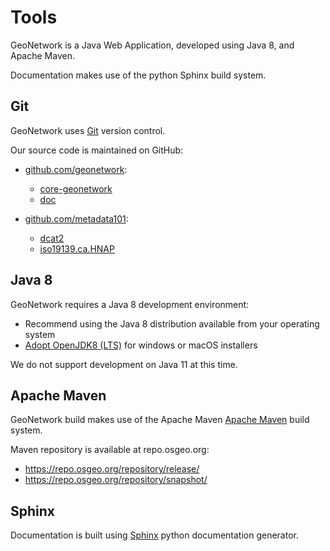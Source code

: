 # Tools

GeoNetwork is a Java Web Application, developed using Java 8, and Apache Maven.

Documentation makes use of the python Sphinx build system.

## Git

GeoNetwork uses [Git](https://git-scm.com/) version control.

Our source code is maintained on GitHub:

* [github.com/geonetwork](https://github.com/geonetwork):

  * [core-geonetwork](https://github.com/geonetwork/core-geonetwork)
  * [doc](https://github.com/geonetwork/doc)

* [github.com/metadata101](https://github.com/metadata101):

  * [dcat2](https://github.com/metadata101/dcat2)
  * [iso19139.ca.HNAP](https://github.com/metadata101/iso19139.ca.HNAP)

## Java 8

GeoNetwork requires a Java 8 development environment:

* Recommend using the Java 8 distribution available from your operating system
* [Adopt OpenJDK8 (LTS)](https://adoptopenjdk.net/?variant=openjdk8) for windows or macOS installers

We do not support development on Java 11 at this time.

## Apache Maven

GeoNetwork build makes use of the Apache Maven [Apache Maven](https://maven.apache.org/) build system.

Maven repository is available at repo.osgeo.org:

* https://repo.osgeo.org/repository/release/
* https://repo.osgeo.org/repository/snapshot/

## Sphinx 

Documentation is built using [Sphinx](https://www.sphinx-doc.org/) python documentation generator.
